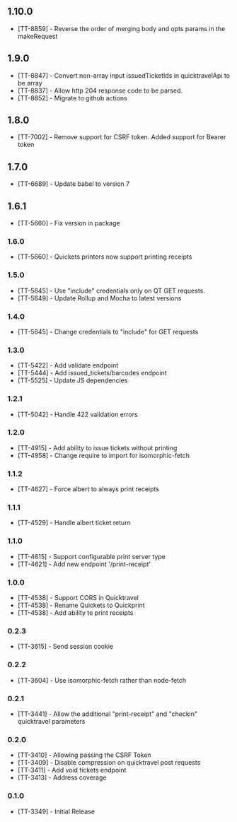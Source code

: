 ## 1.10.0

* [TT-8859] - Reverse the order of merging body and opts params in the makeRequest

## 1.9.0

* [TT-8847] - Convert non-array input issuedTicketIds in quicktravelApi to be array
* [TT-8837] - Allow http 204 response code to be parsed.
* [TT-8852] - Migrate to github actions

## 1.8.0

* [TT-7002] - Remove support for CSRF token.  Added support for Bearer token

## 1.7.0

* [TT-6689] - Update babel to version 7

## 1.6.1

* [TT-5660] - Fix version in package

### 1.6.0

* [TT-5660] - Quickets printers now support printing receipts

### 1.5.0

* [TT-5645] - Use "include" credentials only on QT GET requests.
* [TT-5649] - Update Rollup and Mocha to latest versions

### 1.4.0

* [TT-5645] - Change credentials to "include" for GET requests

### 1.3.0

* [TT-5422] - Add validate endpoint
* [TT-5444] - Add issued_tickets/barcodes endpoint
* [TT-5525] - Update JS dependencies

### 1.2.1

* [TT-5042] - Handle 422 validation errors

### 1.2.0

* [TT-4915] - Add ability to issue tickets without printing
* [TT-4958] - Change require to import for isomorphic-fetch

### 1.1.2

* [TT-4627] - Force albert to always print receipts

### 1.1.1

* [TT-4529] - Handle albert ticket return

### 1.1.0

* [TT-4615] - Support configurable print server type
* [TT-4621] - Add new endpoint '/print-receipt'

### 1.0.0

* [TT-4538] - Support CORS in Quicktravel
* [TT-4538] - Rename Quickets to Quickprint
* [TT-4538] - Add ability to print receipts

### 0.2.3

* [TT-3615] - Send session cookie

### 0.2.2

* [TT-3604] - Use isomorphic-fetch rather than node-fetch

### 0.2.1

* [TT-3441] - Allow the additional "print-receipt" and "checkin" quicktravel parameters

### 0.2.0

* [TT-3410] - Allowing passing the CSRF Token
* [TT-3409] - Disable compression on quicktravel post requests
* [TT-3411] - Add void tickets endpoint
* [TT-3413] - Address coverage

### 0.1.0

* [TT-3349] - Initial Release
